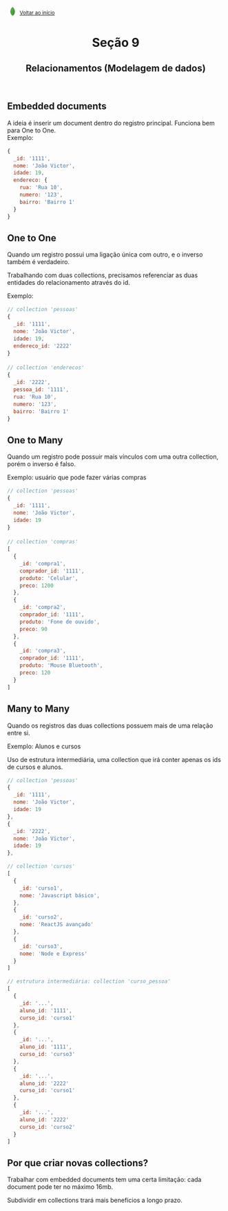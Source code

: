<div align="left">
  <img src="https://raw.githubusercontent.com/devicons/devicon/master/icons/mongodb/mongodb-original.svg" width=25>
  <sup><a href="https://github.com/joaovictornsv/curso_mongodb">Voltar ao início</a></sup>
</div>

<div align="center">
  <h1>Seção 9</h1>
  <h2>Relacionamentos (Modelagem de dados)</h2>
</div>

<br/>

## Embedded documents

A ideia é inserir um document dentro do registro principal. Funciona bem para One to One.<br>
Exemplo:
```javascript
{
  _id: '1111',
  nome: 'João Victor',
  idade: 19,
  endereco: {
    rua: 'Rua 10',
    numero: '123',
    bairro: 'Bairro 1'
  }
}
```

## One to One

Quando um registro possui uma ligação única com outro, e o inverso também é verdadeiro.

Trabalhando com duas collections, precisamos referenciar as duas entidades do relacionamento através do id.

Exemplo:
```javascript
// collection 'pessoas'
{
  _id: '1111',
  nome: 'João Victor',
  idade: 19,
  endereco_id: '2222'
}

// collection 'enderecos'
{
  _id: '2222',
  pessoa_id: '1111',
  rua: 'Rua 10',
  numero: '123',
  bairro: 'Bairro 1'
}
```

## One to Many

Quando um registro pode possuir mais vínculos com uma outra collection, porém o inverso é falso.

Exemplo: usuário que pode fazer várias compras
```javascript
// collection 'pessoas'
{
  _id: '1111',
  nome: 'João Victor',
  idade: 19
}

// collection 'compras'
[
  {
    _id: 'compra1',
    comprador_id: '1111',
    produto: 'Celular',
    preco: 1200
  },
  {
    _id: 'compra2',
    comprador_id: '1111',
    produto: 'Fone de ouvido',
    preco: 90
  },
  {
    _id: 'compra3',
    comprador_id: '1111',
    produto: 'Mouse Bluetooth',
    preco: 120
  }
]
```

## Many to Many

Quando os registros das duas collections possuem mais de uma relação entre si.

Exemplo: Alunos e cursos

Uso de estrutura intermediária, uma collection que irá conter apenas os ids de cursos e alunos.

```javascript
// collection 'pessoas'
{
  _id: '1111',
  nome: 'João Victor',
  idade: 19
},
{
  _id: '2222',
  nome: 'João Victor',
  idade: 19
},
```

```javascript
// collection 'cursos'
[
  {
    _id: 'curso1',
    nome: 'Javascript básico',
  },
  {
    _id: 'curso2',
    nome: 'ReactJS avançado'
  },
  {
    _id: 'curso3',
    nome: 'Node e Express'
  }
]
```

```javascript
// estrutura intermediária: collection 'curso_pessoa'
[
  {
    _id: '...',
    aluno_id: '1111',
    curso_id: 'curso1'
  },
  {
    _id: '...',
    aluno_id: '1111',
    curso_id: 'curso3'
  },
  {
    _id: '...',
    aluno_id: '2222'
    curso_id: 'curso1'
  },
  {
    _id: '...',
    aluno_id: '2222'
    curso_id: 'curso2'
  }
]
```

## Por que criar novas collections?

Trabalhar com embedded documents tem uma certa limitação: cada document pode ter no máximo 16mb.

Subdividir em collections trará mais benefícios a longo prazo.